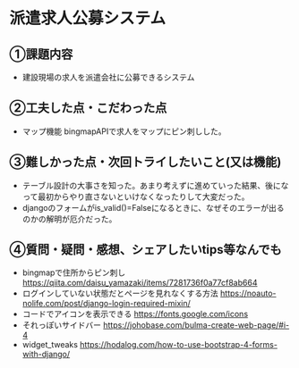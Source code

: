 # 派遣求人公募システム

## ①課題内容
- 建設現場の求人を派遣会社に公募できるシステム

## ②工夫した点・こだわった点
- マップ機能
bingmapAPIで求人をマップにピン刺しした。

## ③難しかった点・次回トライしたいこと(又は機能)
- テーブル設計の大事さを知った。あまり考えずに進めていった結果、後になって最初からやり直さないといけなくなったりして大変だった。
- djangoのフォームがis_valid()=Falseになるときに、なぜそのエラーが出るのかの解明が厄介だった。

## ④質問・疑問・感想、シェアしたいtips等なんでも
- bingmapで住所からピン刺し
https://qiita.com/daisu_yamazaki/items/7281736f0a77cf8ab664
- ログインしていない状態だとページを見れなくする方法
https://noauto-nolife.com/post/django-login-required-mixin/
- コードでアイコンを表示できる
https://fonts.google.com/icons
- それっぽいサイドバー
https://johobase.com/bulma-create-web-page/#i-4
- widget_tweaks
https://hodalog.com/how-to-use-bootstrap-4-forms-with-django/
